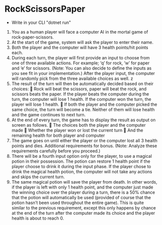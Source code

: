 # RockScissorsPaper
- Write in your CLI "dotnet run"
1. You as a human player will face a computer AI in the mortal game of rock-paper-scissors. 
2. At the start of the game, system will ask the player to enter their name. 
3. Both the player and the computer will have 3 health points/hit points each. 
4. During each turn, the player will first provide an input to choose from one of three available actions. 
   For example; ‘q’ for rock, ‘w’ for paper and ‘e’ for scissors. (Note: You can also decide to define 
   the inputs as you see fit in your implementation.) After the player input, the computer will 
   randomly pick from the three available choices as well. z 
5. The result of the turn will then be automatically decided based on their choices: 
     Rock will beat the scissors, paper will beat the rock, and scissors beats the paper. 
      If the player beats the computer during the turn, the computer will lose 1 health. If the 
      computer won the turn, the player will lose 1 health. 
     If both the player and the computer picked the same choice, the turn will become a tie. 
      Neither of them will lose health and the game continues to next turn. 
6. At the end of every turn, the game has to display the result as output on screen as follows. 
     The choices both the player and the computer made 
     Whether the player won or lost the current turn 
     And the remaining health for both player and computer 
7. The game goes on until either the player or the computer lost all 3 health points and dies. 
    Additional requirements for bonus. (Note: Analyze these requirements carefully before you proceed.) 
8. There will be a fourth input option only for the player, to use a magical potion in their possession. 
   The potion can restore 1 health point if the player choose to drink it during the input phase. If the 
   player chose to drink the magical health potion, the computer will not take any actions and skips 
   the current turn. 
9. The same magical potion will save the player from death. In other words, if the player is left with 
   only 1 health point, and the computer just made the winning choice over the player during a turn, 
   there is a 50% chance that the potion will automatically be used (provided of course that the potion 
   hasn’t been used throughout the entire game). This is quite similar to the previous requirement, 
   except this only happens by chance at the end of the turn after the computer made its choice and 
   the player health is about to reach 0.
